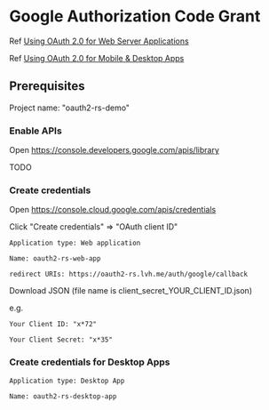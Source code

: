 # Google Authorization Code Grant

Ref [Using OAuth 2.0 for Web Server Applications](https://developers.google.com/identity/protocols/oauth2/web-server)

Ref [Using OAuth 2.0 for Mobile & Desktop Apps](https://developers.google.com/identity/protocols/oauth2/native-app)

## Prerequisites

Project name: "oauth2-rs-demo"

### Enable APIs

Open https://console.developers.google.com/apis/library

TODO

### Create credentials

Open https://console.cloud.google.com/apis/credentials

Click "Create credentials" => "OAuth client ID"

```
Application type: Web application

Name: oauth2-rs-web-app

redirect URIs: https://oauth2-rs.lvh.me/auth/google/callback
```

Download JSON (file name is client_secret_YOUR_CLIENT_ID.json)

e.g.

```
Your Client ID: "x*72"

Your Client Secret: "x*35"
```

### Create credentials for Desktop Apps

```
Application type: Desktop App

Name: oauth2-rs-desktop-app
```
